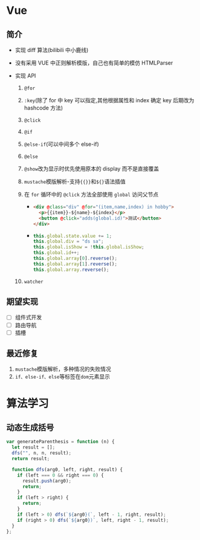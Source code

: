 # Vue

## 简介

- 实现 diff 算法(bilibili 中小鹿线)

- 没有采用 VUE 中正则解析模版，自己也有简单的模仿 HTMLParser

- 实现 API

  1. `@for`

  2. `:key`(除了 for 中 key 可以指定,其他根据属性和 index 确定 key 后期改为 hashcode 方法)

  3. `@click`

  4. `@if`

  5. `@else-if`(可以中间多个 else-if)

  6. `@else`

  7. `@show`改为显示时优先使用原本的 display 而不是直接覆盖

  8. `mustache`模版解析-支持`{{}}`和`${}`语法插值

  9. 在 `for` 循环中的 `@click` 方法全部使用 `global` 访问父节点

     - ```html
       <div @class="div" @for="(item,name,index) in hobby">
         <p>{{item}}-${name}-${index}</p>
         <button @click="adds(global.id)">测试</button>
       </div>
       ```

     - ```javascript
       this.global.state.value += 1;
       this.global.div = "ds sa";
       this.global.isShow = !this.global.isShow;
       this.global.id++;
       this.global.array[0].reverse();
       this.global.array[1].reverse();
       this.global.array.reverse();
       ```

  10. `watcher`

## 期望实现

- [ ] 组件式开发
- [ ] 路由导航
- [ ] 插槽

## 最近修复

1. `mustache`模版解析，多种情况的失败情况
2. `if、else-if、else`等标签在`dom`元素显示

# 算法学习

## 动态生成括号

```javascript
var generateParenthesis = function (n) {
  let result = [];
  dfs("", n, n, result);
  return result;

  function dfs(arg0, left, right, result) {
    if (left === 0 && right === 0) {
      result.push(arg0);
      return;
    }
    if (left > right) {
      return;
    }
    if (left > 0) dfs(`${arg0}(`, left - 1, right, result);
    if (right > 0) dfs(`${arg0})`, left, right - 1, result);
  }
};
```
